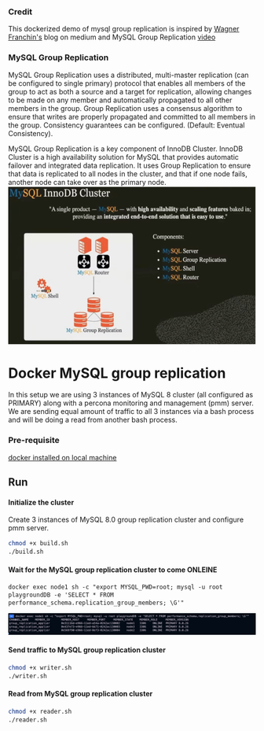 ### Credit
This dockerized demo of mysql group replication is inspired by [Wagner Franchin's](https://blog.devops.dev/setting-up-mysql-group-replication-with-mysql-docker-images-f5eedd44fa2b) blog on medium and MySQL Group Replication [video](https://www.youtube.com/watch?v=JR7J_STLE5Y)

### MySQL Group Replication

MySQL Group Replication uses a distributed, multi-master replication (can be configured to single primary) protocol that enables all members of the group to act as both a source and a target for replication, allowing changes to be made on any member and automatically propagated to all other members in the group. Group Replication uses a consensus algorithm to ensure that writes are properly propagated and committed to all members in the group. Consistency guarantees can be configured. (Default: Eventual Consistency).

MySQL Group Replication is a key component of InnoDB Cluster. InnoDB Cluster is a high availability solution for MySQL that provides automatic failover and integrated data replication. It uses Group Replication to ensure that data is replicated to all nodes in the cluster, and that if one node fails, another node can take over as the primary node.
![Alt text](Arch.png?raw=true "Arch")

Docker MySQL group replication
========================

In this setup we are using 3 instances of MySQL 8 cluster (all configured as PRIMARY) along with a percona monitoring and management (pmm) server.
We are sending equal amount of traffic to all 3 instances via a bash process and will be doing a read from another bash process.

### Pre-requisite
[docker installed on local machine](https://www.docker.com/)

## Run

#### Initialize the cluster
Create 3 instances of MySQL 8.0 group replication cluster and configure pmm server.
```bash
chmod +x build.sh
./build.sh
```
#### Wait for the MySQL group replication cluster to come ONLEINE
```agsl
docker exec node1 sh -c "export MYSQL_PWD=root; mysql -u root playgroundDB -e 'SELECT * FROM performance_schema.replication_group_members; \G'"
```
![Alt text](online.png?raw=true "Online")

#### Send traffic to MySQL group replication cluster
```bash
chmod +x writer.sh
./writer.sh
```

#### Read from MySQL group replication cluster
```bash
chmod +x reader.sh
./reader.sh
```




